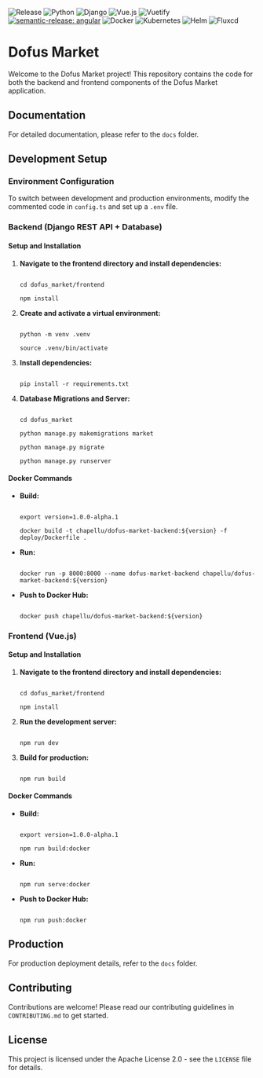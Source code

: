 ![Release](https://img.shields.io/github/v/release/chapellu/dofus-market)
![Python](https://img.shields.io/badge/python-3.12-blue.svg?logo=python)
![Django](https://img.shields.io/badge/django-5-green.svg?logo=django)
![Vue.js](https://img.shields.io/badge/vue.js-3-brightgreen.svg?logo=vue.js)
![Vuetify](https://img.shields.io/badge/vuetify-3-blue.svg?logo=vuetify)
[![semantic-release: angular](https://img.shields.io/badge/semantic--release-angular-e10079?logo=semantic-release)](https://github.com/semantic-release/semantic-release)
![Docker](https://img.shields.io/badge/docker-grey?logo=docker)
![Kubernetes](https://img.shields.io/badge/kubernetes-grey?logo=kubernetes)
![Helm](https://img.shields.io/badge/helm-grey?logo=helm)
![Fluxcd](https://img.shields.io/badge/fluxcd-grey?logo=flux)

# Dofus Market

Welcome to the Dofus Market project! This repository contains the code for both the backend and frontend components of the Dofus Market application.

## Documentation

For detailed documentation, please refer to the `docs` folder.

## Development Setup

### Environment Configuration

To switch between development and production environments, modify the commented code in `config.ts` and set up a `.env` file.

### Backend (Django REST API + Database)

#### Setup and Installation

1. **Navigate to the frontend directory and install dependencies:**

    ```shell

    cd dofus_market/frontend

    npm install

    ```

2. **Create and activate a virtual environment:**

    ```shell

    python -m venv .venv

    source .venv/bin/activate

    ```

3. **Install dependencies:**

    ```shell

    pip install -r requirements.txt

    ```

4. **Database Migrations and Server:**

    ```shell

    cd dofus_market

    python manage.py makemigrations market

    python manage.py migrate

    python manage.py runserver

    ```

#### Docker Commands

- **Build:**

    ```shell

    export version=1.0.0-alpha.1

    docker build -t chapellu/dofus-market-backend:${version} -f deploy/Dockerfile .

    ```

- **Run:**

    ```shell

    docker run -p 8000:8000 --name dofus-market-backend chapellu/dofus-market-backend:${version}

    ```

- **Push to Docker Hub:**

    ```shell

    docker push chapellu/dofus-market-backend:${version}

    ```

### Frontend (Vue.js)

#### Setup and Installation

1. **Navigate to the frontend directory and install dependencies:**

    ```shell

    cd dofus_market/frontend

    npm install

    ```

2. **Run the development server:**

    ```shell

    npm run dev

    ```

3. **Build for production:**

    ```shell

    npm run build

    ```

#### Docker Commands

- **Build:**

    ```shell

    export version=1.0.0-alpha.1

    npm run build:docker

    ```


- **Run:**

    ```shell

    npm run serve:docker

    ```

- **Push to Docker Hub:**

    ```shell

    npm run push:docker

    ```

## Production

For production deployment details, refer to the `docs` folder.

## Contributing

Contributions are welcome! Please read our contributing guidelines in `CONTRIBUTING.md` to get started.

## License

This project is licensed under the Apache License 2.0 - see the `LICENSE` file for details.
